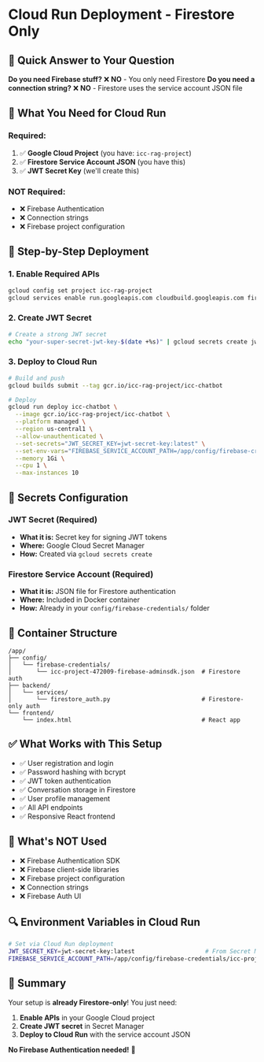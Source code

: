 # Cloud Run Deployment - Firestore Only

## 🎯 **Quick Answer to Your Question**

**Do you need Firebase stuff?** ❌ **NO** - You only need Firestore
**Do you need a connection string?** ❌ **NO** - Firestore uses the service account JSON file

## 🚀 **What You Need for Cloud Run**

### **Required:**
1. ✅ **Google Cloud Project** (you have: `icc-rag-project`)
2. ✅ **Firestore Service Account JSON** (you have this)
3. ✅ **JWT Secret Key** (we'll create this)

### **NOT Required:**
- ❌ Firebase Authentication
- ❌ Connection strings
- ❌ Firebase project configuration

## 🔧 **Step-by-Step Deployment**

### **1. Enable Required APIs**
```bash
gcloud config set project icc-rag-project
gcloud services enable run.googleapis.com cloudbuild.googleapis.com firestore.googleapis.com secretmanager.googleapis.com
```

### **2. Create JWT Secret**
```bash
# Create a strong JWT secret
echo "your-super-secret-jwt-key-$(date +%s)" | gcloud secrets create jwt-secret-key --data-file=-
```

### **3. Deploy to Cloud Run**
```bash
# Build and push
gcloud builds submit --tag gcr.io/icc-rag-project/icc-chatbot

# Deploy
gcloud run deploy icc-chatbot \
  --image gcr.io/icc-rag-project/icc-chatbot \
  --platform managed \
  --region us-central1 \
  --allow-unauthenticated \
  --set-secrets="JWT_SECRET_KEY=jwt-secret-key:latest" \
  --set-env-vars="FIREBASE_SERVICE_ACCOUNT_PATH=/app/config/firebase-credentials/icc-project-472009-firebase-adminsdk.json" \
  --memory 1Gi \
  --cpu 1 \
  --max-instances 10
```

## 🔐 **Secrets Configuration**

### **JWT Secret (Required)**
- **What it is:** Secret key for signing JWT tokens
- **Where:** Google Cloud Secret Manager
- **How:** Created via `gcloud secrets create`

### **Firestore Service Account (Required)**
- **What it is:** JSON file for Firestore authentication
- **Where:** Included in Docker container
- **How:** Already in your `config/firebase-credentials/` folder

## 📁 **Container Structure**

```
/app/
├── config/
│   └── firebase-credentials/
│       └── icc-project-472009-firebase-adminsdk.json  # Firestore auth
├── backend/
│   └── services/
│       └── firestore_auth.py                          # Firestore-only auth
└── frontend/
    └── index.html                                     # React app
```

## ✅ **What Works with This Setup**

- ✅ User registration and login
- ✅ Password hashing with bcrypt
- ✅ JWT token authentication
- ✅ Conversation storage in Firestore
- ✅ User profile management
- ✅ All API endpoints
- ✅ Responsive React frontend

## 🚫 **What's NOT Used**

- ❌ Firebase Authentication SDK
- ❌ Firebase client-side libraries
- ❌ Firebase project configuration
- ❌ Connection strings
- ❌ Firebase Auth UI

## 🔍 **Environment Variables in Cloud Run**

```bash
# Set via Cloud Run deployment
JWT_SECRET_KEY=jwt-secret-key:latest                    # From Secret Manager
FIREBASE_SERVICE_ACCOUNT_PATH=/app/config/firebase-credentials/icc-project-472009-firebase-adminsdk.json
```

## 🎉 **Summary**

Your setup is **already Firestore-only**! You just need:

1. **Enable APIs** in your Google Cloud project
2. **Create JWT secret** in Secret Manager
3. **Deploy to Cloud Run** with the service account JSON

**No Firebase Authentication needed!** 🎯
